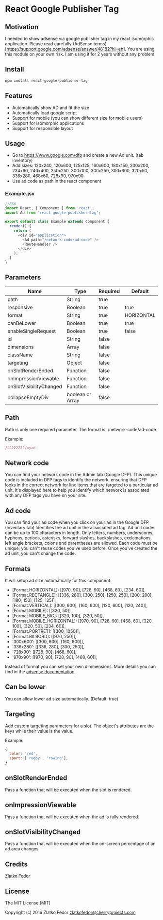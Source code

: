 # React Google Publisher Tag

## Motivation

I needed to show adsense via google publisher tag in my react isomorphic application.
Please read carefully (AdSense terms)[https://support.google.com/adsense/answer/48182?hl=en].
You are using this module on your own risk. I am using it for 2 years without any problem.

## Install
```sh
npm install react-google-publisher-tag
```

## Features

 * Automatically show AD and fit the size
 * Automatically load google script
 * Support for mobile (you can show different size for mobile users)
 * Support for isomorphic applications
 * Support for responsible layout


## Usage

 - Go to https://www.google.com/dfp and create a new Ad unit. (tab Inventory)
 - Add sizes: 120x240, 120x600, 125x125, 160x600, 180x150, 200x200, 234x60, 240x400, 250x250, 300x100, 300x250, 300x600, 320x50, 336x280, 468x60, 728x90, 970x90
 - Use ad code as path in the react component


### Example.jsx

```js
//ES6
import React, { Component } from 'react';
import Ad from 'react-google-publisher-tag';

export default class Example extends Component {
  render() {
    return (
      <div id="application">
        <Ad path="/network-code/ad-code" />
        <RouteHandler />
      </div>
    );
  }
}
```

## Parameters

| Name                       |     Type         |  Required | Default   |
|----------------------------|------------------|-----------|------------|
| path                       | String           | true      |            |
| responsive                 | Boolean          | true      | true       |
| format                     | String           | true      | HORIZONTAL |
| canBeLower                 | Boolean          | true      | true       |
| enableSingleRequest        | Boolean          | true      | false      |
| id                         | String           | false     |            |
| dimensions                 | Array            | false     |            |
| className                  | String           | false     |            |
| targeting                  | Object           | false     |            |
| onSlotRenderEnded          | Function         | false     |            |
| onImpressionViewable       | Function         | false     |            |
| onSlotVisibilityChanged    | Function         | false     |            |
| collapseEmptyDiv           | boolean or Array | false     |            |

## Path

Path is only one required parameter. The format is:
/network-code/ad-code

Example:

```js
/22222222/myad
```

## Network code

You can find your network code in the Admin tab (Google DFP).
This unique code is included in DFP tags to identify the network, ensuring that DFP looks in the correct network for line items that are targeted to a particular ad unit. It's displayed here to help you identify which network is associated with any DFP tags you have on your site.

## Ad code

You can find your ad code when you click on your ad in the Google DFP (Inventary tab)
Identifies the ad unit in the associated ad tag. Ad unit codes can be up to 100 characters in length. Only letters, numbers, underscores, hyphens, periods, asterisks, forward slashes, backslashes, exclamations, left angle brackets, colons and parentheses are allowed. Each code must be unique; you can't reuse codes you've used before. Once you've created the ad unit, you can't change the code.


## Formats

It will setup ad size automatically for this component:
  - [Format.HORIZONTAL]: [[970, 90], [728, 90], [468, 60], [234, 60]],
  - [Format.RECTANGLE]: [[336, 280], [300, 250], [250, 250], [200, 200], [180, 150], [125, 125]],
  - [Format.VERTICAL]: [[300, 600], [160, 600], [120, 600], [120, 240]],
  - [Format.MOBILE]: [[320, 50]],
  - [Format.MOBILE_BIG]: [[320, 100], [320, 50]],
  - [Format.MOBILE_HORIZONTAL]: [[970, 90], [728, 90], [468, 60], [320, 100], [320, 50], [234, 60]],
  - [Format.PORTRET]: [[300, 1050]],
  - [Format.BILBORD]: [[970, 250]],
  - '300x600': [[300, 600], [160, 600]],
  - '336x280': [[336, 280], [300, 250]],
  - '728x90': [[728, 90], [468, 60]],
  - '970x90': [[970, 90], [728, 90], [468, 60]],

Instead of format you can set your own dimmensions. More details you can find in the [adsense documentation](https://support.google.com/adsense/answer/6002621?hl=sk)

## Can be lower

You can allow lower ad size automatically. (Default: true)

## Targeting

Add custom targeting parameters for a slot.
The object's attributes are the keys while their value is the value.

Example:
```js
{
  color: 'red',
  sport: ['rugby', 'rowing'],
}
```

## onSlotRenderEnded

Pass a function that will be executed when the slot is rendered.

## onImpressionViewable

Pass a function that will be executed when the ad is fully rendered.

## onSlotVisibilityChanged

Pass a function that will be executed when the on-screen percentage of an ad area changes

## Credits

[Zlatko Fedor](http://github.com/seeden)

## License

The MIT License (MIT)

Copyright (c) 2016 Zlatko Fedor zlatkofedor@cherryprojects.com
